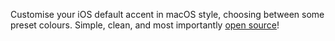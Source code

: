 Customise your iOS default accent in macOS style, choosing between some preset colours. Simple, clean, and most importantly [open source](<https://github.com/ivancristina/accent>)!